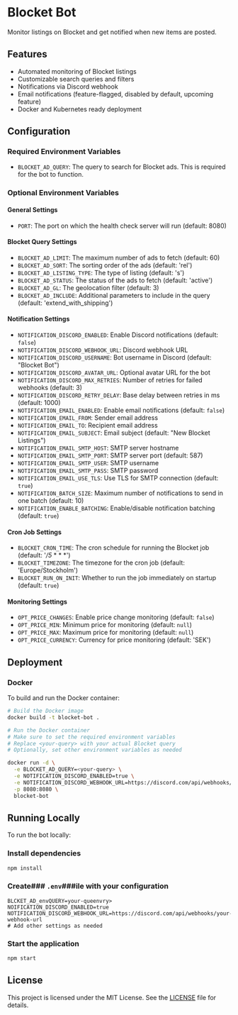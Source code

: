 # Blocket Bot

Monitor listings on Blocket and get notified when new items are posted.

## Features

- Automated monitoring of Blocket listings
- Customizable search queries and filters
- Notifications via Discord webhook
- Email notifications (feature-flagged, disabled by default, upcoming feature)
- Docker and Kubernetes ready deployment

## Configuration

### Required Environment Variables

- `BLOCKET_AD_QUERY`: The query to search for Blocket ads. This is required for the bot to function.

### Optional Environment Variables

#### General Settings

- `PORT`: The port on which the health check server will run (default: 8080)

#### Blocket Query Settings

- `BLOCKET_AD_LIMIT`: The maximum number of ads to fetch (default: 60)
- `BLOCKET_AD_SORT`: The sorting order of the ads (default: 'rel')
- `BLOCKET_AD_LISTING_TYPE`: The type of listing (default: 's')
- `BLOCKET_AD_STATUS`: The status of the ads to fetch (default: 'active')
- `BLOCKET_AD_GL`: The geolocation filter (default: 3)
- `BLOCKET_AD_INCLUDE`: Additional parameters to include in the query (default: 'extend_with_shipping')

#### Notification Settings

- `NOTIFICATION_DISCORD_ENABLED`: Enable Discord notifications (default: `false`)
- `NOTIFICATION_DISCORD_WEBHOOK_URL`: Discord webhook URL
- `NOTIFICATION_DISCORD_USERNAME`: Bot username in Discord (default: "Blocket Bot")
- `NOTIFICATION_DISCORD_AVATAR_URL`: Optional avatar URL for the bot
- `NOTIFICATION_DISCORD_MAX_RETRIES`: Number of retries for failed webhooks (default: 3)
- `NOTIFICATION_DISCORD_RETRY_DELAY`: Base delay between retries in ms (default: 1000)
- `NOTIFICATION_EMAIL_ENABLED`: Enable email notifications (default: `false`)
- `NOTIFICATION_EMAIL_FROM`: Sender email address
- `NOTIFICATION_EMAIL_TO`: Recipient email address
- `NOTIFICATION_EMAIL_SUBJECT`: Email subject (default: "New Blocket Listings")
- `NOTIFICATION_EMAIL_SMTP_HOST`: SMTP server hostname
- `NOTIFICATION_EMAIL_SMTP_PORT`: SMTP server port (default: 587)
- `NOTIFICATION_EMAIL_SMTP_USER`: SMTP username
- `NOTIFICATION_EMAIL_SMTP_PASS`: SMTP password
- `NOTIFICATION_EMAIL_USE_TLS`: Use TLS for SMTP connection (default: `true`)
- `NOTIFICATION_BATCH_SIZE`: Maximum number of notifications to send in one batch (default: 10)
- `NOTIFICATION_ENABLE_BATCHING`: Enable/disable notification batching (default: `true`)

#### Cron Job Settings

- `BLOCKET_CRON_TIME`: The cron schedule for running the Blocket job (default: '_/5_ \* \* \*')
- `BLOCKET_TIMEZONE`: The timezone for the cron job (default: 'Europe/Stockholm')
- `BLOCKET_RUN_ON_INIT`: Whether to run the job immediately on startup (default: `true`)

#### Monitoring Settings

- `OPT_PRICE_CHANGES`: Enable price change monitoring (default: `false`)
- `OPT_PRICE_MIN`: Minimum price for monitoring (default: `null`)
- `OPT_PRICE_MAX`: Maximum price for monitoring (default: `null`)
- `OPT_PRICE_CURRENCY`: Currency for price monitoring (default: 'SEK')

## Deployment

### Docker

To build and run the Docker container:

```bash
# Build the Docker image
docker build -t blocket-bot .

# Run the Docker container
# Make sure to set the required environment variables
# Replace <your-query> with your actual Blocket query
# Optionally, set other environment variables as needed

docker run -d \
  -e BLOCKET_AD_QUERY=<your-query> \
  -e NOTIFICATION_DISCORD_ENABLED=true \
  -e NOTIFICATION_DISCORD_WEBHOOK_URL=https://discord.com/api/webhooks/your-webhook-url \
  -p 8080:8080 \
  blocket-bot
```

## Running Locally

To run the bot locally:

### Install dependencies

```bash
npm install
```

### Create### `.env`###ile with your configuration

```env
BLCKET_AD_envQUERY=your-queenvry>
NOIFICATION_DISCORD_ENABLED=true
NOTIFICATION_DISCORD_WEBHOOK_URL=https://discord.com/api/webhooks/your-webhook-url
# Add other settings as needed
```

### Start the application

```bash
npm start
```

## License

This project is licensed under the MIT License. See the [LICENSE](LICENSE) file for details.
